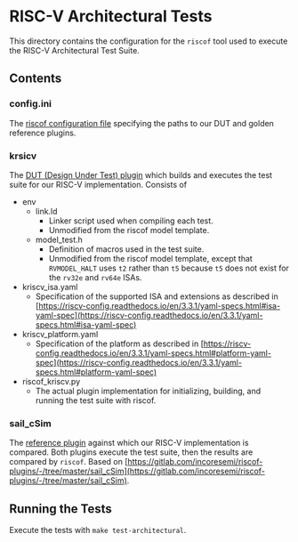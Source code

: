 # RISC-V Architectural Tests
This directory contains the configuration for the `riscof` tool used to execute the RISC-V Architectural Test Suite.

## Contents
### config.ini
The [riscof configuration file](https://riscof.readthedocs.io/en/1.24.0/inputs.html?highlight=config.ini#config-ini-syntax) specifying the paths to our DUT and golden reference plugins.

### krsicv
The [DUT (Design Under Test) plugin](https://riscof.readthedocs.io/en/1.24.0/plugins.html) which builds and executes the test suite for our RISC-V implementation. Consists of
- env
  - link.ld
     - Linker script used when compiling each test.
     - Unmodified from the riscof model template.
   - model_test.h
     - Definition of macros used in the test suite.
     - Unmodified from the riscof model template, except that `RVMODEL_HALT` uses `t2` rather than `t5` because `t5` does not exist for the `rv32e` and `rv64e` ISAs.
- kriscv_isa.yaml
  - Specification of the supported ISA and extensions as described in [https://riscv-config.readthedocs.io/en/3.3.1/yaml-specs.html#isa-yaml-spec](https://riscv-config.readthedocs.io/en/3.3.1/yaml-specs.html#isa-yaml-spec)
- kriscv_platform.yaml
   - Specification of the platform as described in [https://riscv-config.readthedocs.io/en/3.3.1/yaml-specs.html#platform-yaml-spec](https://riscv-config.readthedocs.io/en/3.3.1/yaml-specs.html#platform-yaml-spec)
- riscof_kriscv.py
   - The actual plugin implementation for initializing, building, and running the test suite with riscof.

### sail_cSim
The [reference plugin](https://riscof.readthedocs.io/en/1.24.0/plugins.html) against which our RISC-V implementation is compared. Both plugins execute the test suite, then the results are compared by `riscof`. Based on [https://gitlab.com/incoresemi/riscof-plugins/-/tree/master/sail_cSim](https://gitlab.com/incoresemi/riscof-plugins/-/tree/master/sail_cSim).

## Running the Tests
Execute the tests with `make test-architectural`.
